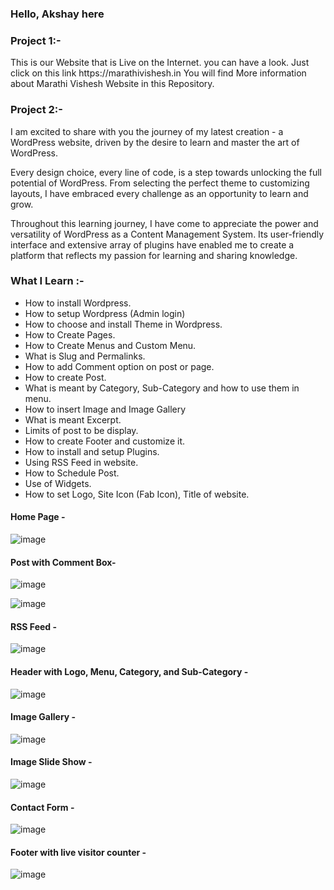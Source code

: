 <h3>Hello, Akshay here</h3>

<h3>Project 1:-</h3>
This is our Website that is Live on the Internet. you can have a look. Just click on this link 
https://marathivishesh.in
You will find More information about Marathi Vishesh Website in this Repository.

<h3>Project 2:-</h3>
I am excited to share with you the journey of my latest creation - a WordPress website, driven by the desire to learn and master the art of WordPress.

Every design choice, every line of code, is a step towards unlocking the full potential of WordPress. From selecting the perfect theme to customizing layouts, I have embraced every challenge as an opportunity to learn and grow.

Throughout this learning journey, I have come to appreciate the power and versatility of WordPress as a Content Management System. Its user-friendly interface and extensive array of plugins have enabled me to create a platform that reflects my passion for learning and sharing knowledge.

<h3>What I Learn :-</h3>

- How to install Wordpress.
- How to setup Wordpress (Admin login)
- How to choose and install Theme in Wordpress.
- How to Create Pages.
- How to Create Menus and Custom Menu.
- What is Slug and Permalinks.
- How to add Comment option on post or page.
- How to create Post.
- What is meant by Category, Sub-Category and how to use them in menu.
- How to insert Image and Image Gallery
- What is meant Excerpt.
- Limits of post to be display.
- How to create Footer and customize it.
- How to install and setup Plugins.
- Using RSS Feed in website.
- How to Schedule Post.
- Use of Widgets.
- How to set Logo, Site Icon (Fab Icon), Title of website.

<h4>Home Page - </h4>

![image](https://github.com/akshaychirme/Wordpress-Project/assets/114064880/5cde8a9e-c37e-48b4-b586-8ca327b74cc7)


<h4>Post with Comment Box-</h4>

![image](https://github.com/akshaychirme/Wordpress-Project/assets/114064880/524e93e5-bc43-410b-b07e-dfccd98b581a)


![image](https://github.com/akshaychirme/Wordpress-Project/assets/114064880/3c7cadcf-d18b-4b12-9b30-ab9b8723eca2)


<h4>RSS Feed - </h4>

![image](https://github.com/akshaychirme/Wordpress-Project/assets/114064880/9dd622ef-23b0-46dc-94a8-b8c4fd82f09f)


<h4>Header with Logo, Menu, Category, and Sub-Category -</h4>

![image](https://github.com/akshaychirme/Wordpress-Project/assets/114064880/224f3356-fee8-423a-99b2-6dc191524e16)


<h4>Image Gallery -</h4>

![image](https://github.com/akshaychirme/Wordpress-Project/assets/114064880/4a922d28-dbaf-4d73-ba65-30aeb02bf166)


<h4>Image Slide Show - </h4>

![image](https://github.com/akshaychirme/Wordpress-Project/assets/114064880/128f0b91-c6b1-47d1-b84d-f1f1aed08572)


<h4>Contact Form -</h4>

![image](https://github.com/akshaychirme/Wordpress-Project/assets/114064880/22de6a09-076b-422f-8b23-80d3beaa01d1)


<h4>Footer with live visitor counter -</h4>

![image](https://github.com/akshaychirme/Wordpress-Project/assets/114064880/f67b5aca-e917-4a28-8d7d-33fb4643d6c0)


